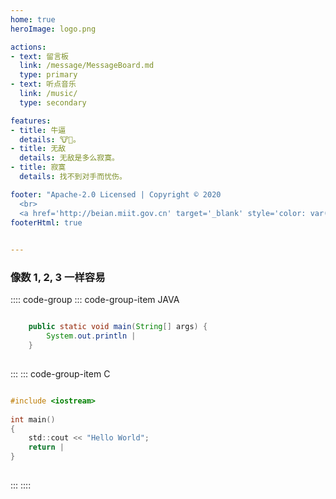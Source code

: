 ```yaml
---
home: true
heroImage: logo.png

actions:
- text: 留言板
  link: /message/MessageBoard.md
  type: primary
- text: 听点音乐
  link: /music/
  type: secondary

features:
- title: 牛逼
  details: 🐮👃。
- title: 无敌
  details: 无敌是多么寂寞。
- title: 寂寞
  details: 找不到对手而忧伤。

footer: "Apache-2.0 Licensed | Copyright © 2020 
  <br>
  <a href='http://beian.miit.gov.cn' target='_blank' style='color: var(--c-text-lighter);font-family: var(--font-family);font-weight: 400;font-size: 14px;'>京ICP备2020034246号-2</a>"
footerHtml: true
 

---
```



###  像数 1, 2, 3 一样容易

:::: code-group
::: code-group-item JAVA
```java

    public static void main(String[] args) {
        System.out.println |
    }
    
```
:::
::: code-group-item C
```c

#include <iostream>
 
int main()
{
    std::cout << "Hello World";
    return |
}
    
```
:::
::::

<br>

